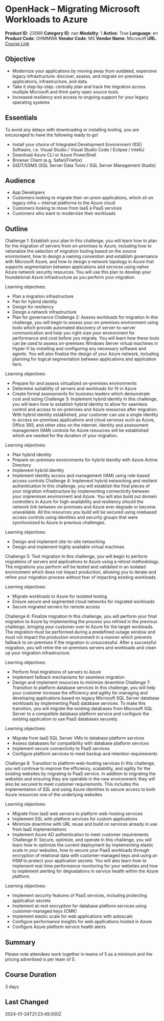 # OpenHack – Migrating Microsoft Workloads to Azure

**Product ID**: 23069
**Category ID**: nan
**Modality**: 1
**Active**: True
**Language**: en
**Product Code**: OHMMWA
**Vendor Code**: MS
**Vendor Name**: Microsoft
**URL**: [Course Link](https://www.fastlaneus.com/course/microsoft-ohmmwa)

## Objective
- Modernize your applications by moving away from outdated, expensive legacy infrastructure: discover, assess, and migrate on-premises applications, infrastructure, and data.
- Take it step-by-step: centrally plan and track the migration across multiple Microsoft and third-party open source tools.
- Increased resiliency and access to ongoing support for your legacy operating systems

## Essentials
To avoid any delays with downloading or installing tooling, you are encouraged to have the following ready to go! 



- Install your choice of Integrated Development Environment (IDE) Software, i.e. Visual Studio / Visual Studio Code / Eclipse / IntelliJ
- Download Azure CLI or Azure PowerShell
- Browser Client (e.g. Safari/Firefox)
- SSDT/SSMS (SQL Server Data Tools / SQL Server Management Studio)

## Audience
- App Developers
- Customers looking to migrate their on-prem applications, which sit on legacy infra + internal platforms to the Azure cloud
- Customers looking to move from IaaS à PaaS services
- Customers who want to modernize their workloads

## Outline
Challenge 1: Establish your plan 
In this challenge, you will learn how to plan for the migration of servers from on-premises to Azure, including how to rationalize the selection of migration tooling based on the source environment, how to design a naming convention and establish governance with Microsoft Azure, and how to design a network topology in Azure that supports segmentation between applications and services using native Azure network security resources. You will use this plan to develop your foundational Azure infrastructure as you perform your migration. 
 
Learning objectives: 



- Plan a migration infrastructure
- Pan for hybrid identity
- Design for resiliency
- Design a network infrastructure
- Plan for governance
Challenge 2: Assess workloads for migration 
In this challenge, you will begin to assess your on-premises environment using tools which provide automated discovery of server-to-server communication and help you right-size your environment for performance and cost before you migrate. You will learn how these tools can be used to assess on-premises Windows Server virtual machines in Hyper-V by installing and configuring any necessary software and agents. You will also finalize the design of your Azure network, including planning for logical segmentation between applications and application tiers. 
 
Learning objectives: 



- Prepare for and assess virtualized on-premises environments
- Determine suitability of servers and workloads for fit in Azure
- Create formal assessments for business leaders which demonstrate cost and sizing
Challenge 3: Implement hybrid identity 
In this challenge, you will learn how to establish hybrid identity to allow for seamless control and access to on-premises and Azure resources after migration. With hybrid identity established, your customer can use a single identity to access on-premises applications and cloud services such as Azure, Office 365, and other sites on the internet. Identity and assessment management (IAM) controls for Azure resources will be established which are needed for the duration of your migration. 
 
Learning objectives: 



- Plan hybrid identity
- Prepare on-premises environments for hybrid identity with Azure Active Directory
- Implement hybrid identity
- Implement identity access and management (IAM) using role-based access controls
Challenge 4: Implement hybrid networking and resilient authentication 
In this challenge, you will establish the final pieces of your migration infrastructure by implementing connectivity between your onpremises environment and Azure. You will also build out domain controllers in Azure for high-availability and resiliency should the network link between on-premises and Azure ever degrade or become unavailable. All the resources you build will be secured using rolebased access controls using identities and security groups that were synchronized to Azure in previous challenges. 
 
Learning objectives: 



- Design and implement site-to-site networking
- Design and implement highly available virtual machines

Challenge 5: Test migration 
In this challenge, you will begin to perform migrations of servers and applications to Azure using a rehost methodology. The migrations you perform will be tested and validated in an isolated environment which does not impact production, allowing you to iterate and refine your migration process without fear of impacting existing workloads. 
 
Learning objectives: 



- Migrate workloads to Azure for isolated testing
- Ensure secure and segmented cloud networks for migrated workloads
- Secure migrated servers for remote access

Challenge 6: Finalize migration 
In this challenge, you will perform your final migration to Azure by implementing the process you refined in the previous challenge, bringing your customer over to Azure for the target workloads. The migration must be performed during a predefined outage window and must not impact the production environment in a manner which prevents failback to on-premises if the migration is unsuccessful. After a successful migration, you will retire the on-premises servers and workloads and clean up your migration infrastructure. 
 
Learning objectives: 



- Perform final migrations of servers to Azure
- Implement failback mechanisms for seamless migration
- Design and implement resources to minimize downtime
Challenge 7: Transition to platform database services 
In this challenge, you will help your customer increase the efficiency and agility for managing and developing applications based on legacy Microsoft SQL Server database workloads by implementing PaaS database services. To make this transition, you will migrate the existing databases from Microsoft SQL Server to a compatible database platform service and configure the existing application to use PaaS databases securely. 
 
Learning objectives: 



- Migrate from IaaS SQL Server VMs to database platform services
- Assess databases for compatibility with database platform services
- Implement secure connectivity to PaaS services
- Configure platform services to meet backup and retention requirements

Challenge 8: Transition to platform web-hosting services
In this challenge, you will continue to improve the efficiency, scalability, and agility for the existing websites by migrating to PaaS service. In addition to migrating the websites and ensuring they are operable in the new environment; they will also be secured to meet customer requirements. This includes the implementation of SSL and using Azure identities to secure access to both Azure resources one of the underlying websites. 
 
Learning objectives: 



- Migrate from IaaS web servers to platform web-hosting services
- Implement SSL with platform services for custom applications
- Minimize downtime with URL reuse and build on services already in use from IaaS implementations
- Implement Azure AD authentication to meet customer requirements
Challenge 9: Secure, optimize, and operate 
In this challenge, you will learn how to optimize the current deployment by implementing elastic scale in your websites, how to secure your PaaS workloads through encryption of relational data with customer-managed keys and using an HSM to protect your application secrets. You will also learn how to implement real-time performance monitoring for your websites and how to implement alerting for degradations in service health within the Azure platform. 
 
Learning objectives: 



- Implement security features of PaaS services, including protecting application secrets
- Implement at-rest encryption for database platform services using customer-managed keys (CMK)
- Implement elastic scale for web applications with autoscale
- Configure performance insights for web applications hosted in Azure
- Configure Azure platform service health alerts

## Summary
Please note attendees work together in teams of 5 as a minimum and the pricing advertised is per team of 5.

## Course Duration
3 days

## Last Changed
2024-01-24T21:23:49.000Z
